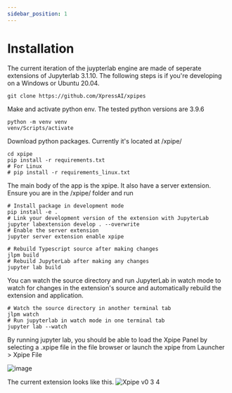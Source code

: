```yaml
---
sidebar_position: 1
---
```


# Installation

The current iteration of the juypterlab engine are made of seperate extensions of Jupyterlab 3.1.10. The following steps is if you're developing on a Windows or Ubuntu 20.04. 
```
git clone https://github.com/XpressAI/xpipes
```
Make and activate python env. The tested python versions are 3.9.6

```
python -m venv venv
venv/Scripts/activate
```

Download python packages. Currently it's located at /xpipe/

```
cd xpipe
pip install -r requirements.txt
# For Linux
# pip install -r requirements_linux.txt
```

The main body of the app is the xpipe. It also have a server extension. Ensure you are in the /xpipe/ folder and run

```
# Install package in development mode
pip install -e .
# Link your development version of the extension with JupyterLab
jupyter labextension develop . --overwrite
# Enable the server extension
jupyter server extension enable xpipe

# Rebuild Typescript source after making changes
jlpm build
# Rebuild JupyterLab after making any changes
jupyter lab build

```

You can watch the source directory and run JupyterLab in watch mode to watch for changes in the extension's source and automatically rebuild the extension and application.
```
# Watch the source directory in another terminal tab
jlpm watch
# Run jupyterlab in watch mode in one terminal tab
jupyter lab --watch
```

By running jupyter lab, you should be able to load the Xpipe Panel by selecting a .xpipe file in the file browser or launch the xpipe from Launcher > Xpipe File

![image](https://user-images.githubusercontent.com/23378929/133190662-61e71e75-88a4-4fca-8b9c-c1f7ed1fac55.png)


The current extension looks like this.
![Xpipe v0 3 4](https://user-images.githubusercontent.com/68586800/134819194-c7f932e2-beb5-4e35-ba53-3a3bf24dccdc.png)

